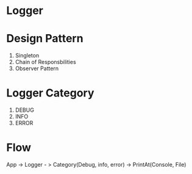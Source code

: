 # Logger

# Design Pattern
1. Singleton
2. Chain of Responsbilities
3. Observer Pattern

# Logger Category
1. DEBUG
2. INFO
3. ERROR

# Flow
App  -> Logger - > Category(Debug, info, error) -> PrintAt(Console, File)
